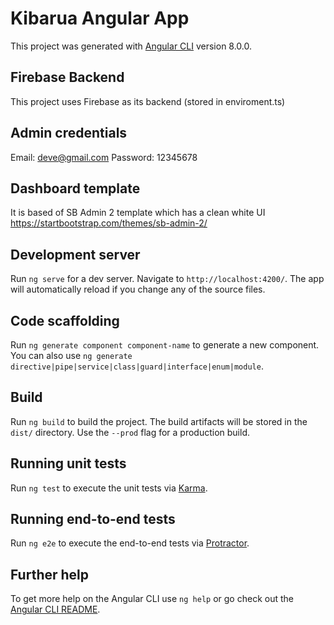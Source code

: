 # Kibarua Angular App

This project was generated with [Angular CLI](https://github.com/angular/angular-cli) version 8.0.0.

## Firebase Backend

This project uses Firebase as its backend (stored in enviroment.ts)

## Admin credentials
Email: deve@gmail.com
Password: 12345678

## Dashboard template

It is based of SB Admin 2 template which has a clean white UI https://startbootstrap.com/themes/sb-admin-2/

## Development server

Run `ng serve` for a dev server. Navigate to `http://localhost:4200/`. The app will automatically reload if you change any of the source files.

## Code scaffolding

Run `ng generate component component-name` to generate a new component. You can also use `ng generate directive|pipe|service|class|guard|interface|enum|module`.

## Build

Run `ng build` to build the project. The build artifacts will be stored in the `dist/` directory. Use the `--prod` flag for a production build.

## Running unit tests

Run `ng test` to execute the unit tests via [Karma](https://karma-runner.github.io).

## Running end-to-end tests

Run `ng e2e` to execute the end-to-end tests via [Protractor](http://www.protractortest.org/).

## Further help

To get more help on the Angular CLI use `ng help` or go check out the [Angular CLI README](https://github.com/angular/angular-cli/blob/master/README.md).
